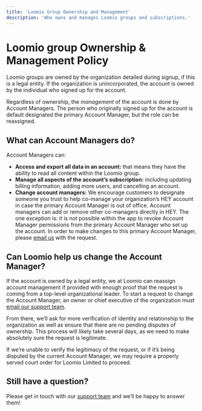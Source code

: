 ```yaml
---
title: 'Loomio Group Ownership and Management'
description: 'Who owns and manages Loomio groups and subscriptions.'
---
```


# Loomio group Ownership & Management Policy

Loomio groups are owned by the organization detailed during signup, if this is a legal entity. If the organization is unincorporated, the account is owned by the individual who signed up for the account.

Regardless of ownership, the *management* of the account is done by Account Managers. The person who originally signed up for the account is default designated the primary Account Manager, but the role can be reassigned.

## What can Account Managers do?

Account Managers can:

* **Access and export all data in an account:** that means they have the ability to read all content within the Loomio group.
* **Manage all aspects of the account’s subscription:** including updating billing information, adding more users, and cancelling an account.
* **Change account managers:** We encourage customers to designate someone you trust to help co-manage your organization’s HEY account in case the primary Account Manager is out of office. Account managers can add or remove other co-managers directly in HEY. The one exception is: it is not possible within the app to revoke Account Manager permissions from the primary Account Manager who set up the account. In order to make changes to this primary Account Manager, please [email us](mailto:support@hey.com) with the request.

## Can Loomio help us change the Account Manager?

If the account is owned by a legal entity, we at Loomio can reassign account management if provided with enough proof that the request is coming from a top-level organizational leader. To start a request to change the Account Manager, an owner or chief executive of the organization must [email our support team](mailto:support@hey.com).

From there, we’ll ask for more verification of identity and relationship to the organization as well as ensure that there are no pending disputes of ownership. This process will likely take several days, as we need to make absolutely sure the request is legitimate.

If we’re unable to verify the legitimacy of the request, or if it’s being disputed by the current Account Manager, we may require a properly served court order for Loomio Limited to proceed.

## Still have a question?

Please get in touch with our [support team](mailto:support@hey.com) and we’ll be happy to answer them!
